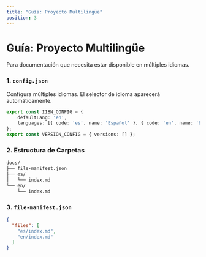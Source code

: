 ```yaml
---
title: "Guía: Proyecto Multilingüe"
position: 3
---
```


# Guía: Proyecto Multilingüe

Para documentación que necesita estar disponible en múltiples idiomas.

### 1. `config.json`
Configura múltiples idiomas. El selector de idioma aparecerá automáticamente.
```typescript
export const I18N_CONFIG = {
    defaultLang: 'en',
    languages: [{ code: 'es', name: 'Español' }, { code: 'en', name: 'English' }],
};
export const VERSION_CONFIG = { versions: [] };
```

### 2. Estructura de Carpetas
```bash
docs/
├── file-manifest.json
├── es/
│   └── index.md
└── en/
    └── index.md
```

### 3. `file-manifest.json`
```json
{
  "files": [
    "es/index.md",
    "en/index.md"
  ]
}
```
